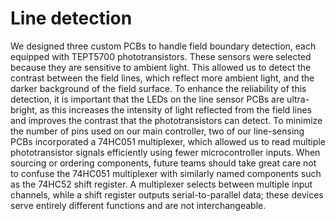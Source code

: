 # Line detection

We designed three custom PCBs to handle field boundary detection, each equipped with TEPT5700 phototransistors. These sensors were selected because they are sensitive to ambient light. This allowed us to detect the contrast between the field lines, which reflect more ambient light, and the darker background of the field surface. To enhance the reliability of this detection, it is important that the LEDs on the line sensor PCBs are ultra-bright, as this increases the intensity of light reflected from the field lines and improves the contrast that the phototransistors can detect. 
To minimize the number of pins used on our main controller, two of our line-sensing PCBs incorporated a 74HC051 multiplexer, which allowed us to read multiple phototransistor signals efficiently using fewer microcontroller inputs. When sourcing or ordering components, future teams should take great care not to confuse the 74HC051 multiplexer with similarly named components such as the 74HC52 shift register. A multiplexer selects between multiple input channels, while a shift register outputs serial-to-parallel data; these devices serve entirely different functions and are not interchangeable. 
